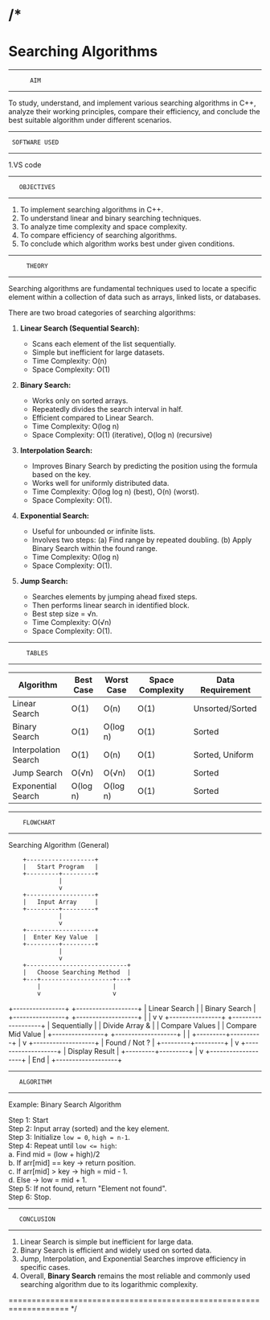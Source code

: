 /*
===================================================================
  Searching Algorithms
===================================================================

---------------------------
          AIM
---------------------------
To study, understand, and implement various searching algorithms in C++,
analyze their working principles, compare their efficiency, and 
conclude the best suitable algorithm under different scenarios.

---------------------------
     SOFTWARE USED
---------------------------
1.VS code

---------------------------
       OBJECTIVES
---------------------------
1. To implement searching algorithms in C++.
2. To understand linear and binary searching techniques.
3. To analyze time complexity and space complexity.
4. To compare efficiency of searching algorithms.
5. To conclude which algorithm works best under given conditions.

---------------------------
         THEORY
---------------------------
Searching algorithms are fundamental techniques used to locate a 
specific element within a collection of data such as arrays, 
linked lists, or databases. 

There are two broad categories of searching algorithms:

1. **Linear Search (Sequential Search):**
   - Scans each element of the list sequentially.
   - Simple but inefficient for large datasets.
   - Time Complexity: O(n)
   - Space Complexity: O(1)

2. **Binary Search:**
   - Works only on sorted arrays.
   - Repeatedly divides the search interval in half.
   - Efficient compared to Linear Search.
   - Time Complexity: O(log n)
   - Space Complexity: O(1) (iterative), O(log n) (recursive)

3. **Interpolation Search:**
   - Improves Binary Search by predicting the position using 
     the formula based on the key.
   - Works well for uniformly distributed data.
   - Time Complexity: O(log log n) (best), O(n) (worst).
   - Space Complexity: O(1).

4. **Exponential Search:**
   - Useful for unbounded or infinite lists.
   - Involves two steps:
        (a) Find range by repeated doubling.
        (b) Apply Binary Search within the found range.
   - Time Complexity: O(log n)
   - Space Complexity: O(1).

5. **Jump Search:**
   - Searches elements by jumping ahead fixed steps.
   - Then performs linear search in identified block.
   - Best step size = √n.
   - Time Complexity: O(√n)
   - Space Complexity: O(1).

---------------------------
         TABLES
---------------------------

| Algorithm           | Best Case | Worst Case | Space Complexity | Data Requirement |
|---------------------|-----------|------------|------------------|------------------|
| Linear Search       | O(1)      | O(n)       | O(1)             | Unsorted/Sorted  |
| Binary Search       | O(1)      | O(log n)   | O(1)             | Sorted           |
| Interpolation Search| O(1)      | O(n)       | O(1)             | Sorted, Uniform  |
| Jump Search         | O(√n)     | O(√n)      | O(1)             | Sorted           |
| Exponential Search  | O(log n)  | O(log n)   | O(1)             | Sorted           |

---------------------------
        FLOWCHART
---------------------------

Searching Algorithm (General)

        +-------------------+
        |   Start Program   |
        +---------+---------+
                  |
                  v
        +-------------------+
        |   Input Array     |
        +---------+---------+
                  |
                  v
        +-------------------+
        |  Enter Key Value  |
        +---------+---------+
                  |
                  v
        +----------------------------+
        |   Choose Searching Method  |
        +---+--------------------+---+
            |                    |
            v                    v
   +----------------+     +-------------------+
   | Linear Search  |     |  Binary Search    |
   +----------------+     +-------------------+
            |                    |
            v                    v
   +----------------+     +-------------------+
   |  Sequentially  |     |  Divide Array &   |
   | Compare Values |     | Compare Mid Value |
   +----------------+     +-------------------+
            |                    |
            +---------+----------+
                      |
                      v
        +-------------------+
        |   Found / Not ?   |
        +---------+---------+
                  |
                  v
        +-------------------+
        |    Display Result |
        +---------+---------+
                  |
                  v
        +-------------------+
        |      End          |
        +-------------------+

---------------------------
       ALGORITHM
---------------------------

Example: Binary Search Algorithm

Step 1: Start  
Step 2: Input array (sorted) and the key element.  
Step 3: Initialize `low = 0`, `high = n-1`.  
Step 4: Repeat until `low <= high`:  
        a. Find mid = (low + high)/2  
        b. If arr[mid] == key → return position.  
        c. If arr[mid] > key → high = mid - 1.  
        d. Else → low = mid + 1.  
Step 5: If not found, return "Element not found".  
Step 6: Stop.  

---------------------------
       CONCLUSION
---------------------------
1. Linear Search is simple but inefficient for large data.  
2. Binary Search is efficient and widely used on sorted data.  
3. Jump, Interpolation, and Exponential Searches improve efficiency 
   in specific cases.  
4. Overall, **Binary Search** remains the most reliable and 
   commonly used searching algorithm due to its logarithmic complexity.  

===================================================================
*/
